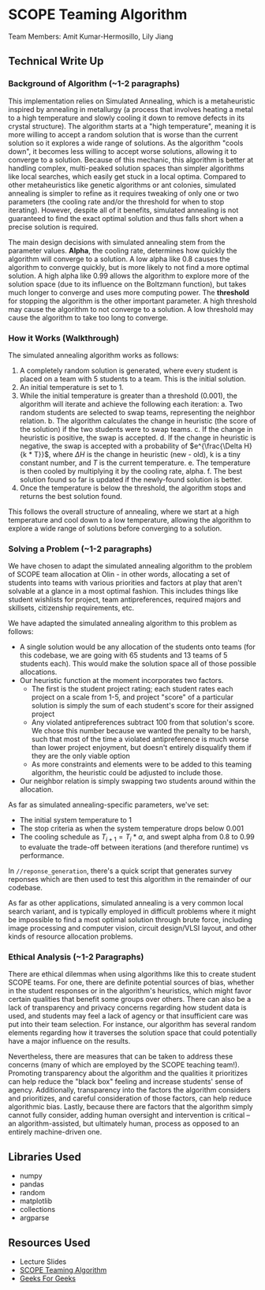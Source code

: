 # SCOPE Teaming Algorithm

Team Members: Amit Kumar-Hermosillo, Lily Jiang

## Technical Write Up

### Background of Algorithm (~1-2 paragraphs)

This implementation relies on Simulated Annealing, which is a metaheuristic inspired by annealing in metallurgy (a process that involves heating a metal to a high temperature and slowly cooling it down to remove defects in its crystal structure). The algorithm starts at a "high temperature", meaning it is more willing to accept a random solution that is worse than the current solution so it explores a wide range of solutions. As the algorithm "cools down", it becomes less willing to accept worse solutions, allowing it to converge to a solution. Because of this mechanic, this algorithm is better at handling complex, multi-peaked solution spaces than simpler algorithms like local searches, which easily get stuck in a local optima. Compared to other metaheuristics like genetic algorithms or ant colonies, simulated annealing is simpler to refine as it requires tweaking of only one or two parameters (the cooling rate and/or the threshold for when to stop iterating). However, despite all of it benefits, simulated annealing is not guaranteed to find the exact optimal solution and thus falls short when a precise solution is required.

The main design decisions with simulated annealing stem from the parameter values. **Alpha**, the cooling rate, determines how quickly the algorithm will converge to a solution. A low alpha like 0.8 causes the algorithm to converge quickly, but is more likely to not find a more optimal solution. A high alpha like 0.99 allows the algorithm to explore more of the solution space (due to its influence on the Boltzmann function), but takes much longer to converge and uses more computing power. The **threshold** for stopping the algorithm is the other important parameter. A high threshold may cause the algorithm to not converge to a solution. A low threshold may cause the algorithm to take too long to converge.

### How it Works (Walkthrough)

The simulated annealing algorithm works as follows:
1. A completely random solution is generated, where every student is placed on a team with 5 students to a team. This is the initial solution.
2. An initial temperature is set to 1.
3. While the initial temperature is greater than a threshold (0.001), the algorithm will iterate and achieve the following each iteration:
    a. Two random students are selected to swap teams, representing the neighbor relation.
    b. The algorithm calculates the change in heuristic (the score of the solution) if the two students were to swap teams.
    c. If the change in heuristic is positive, the swap is accepted.
    d. If the change in heuristic is negative, the swap is accepted with a probability of $e^{\frac{\Delta H}{k * T}}$, where $\Delta H$ is the change in heuristic (new - old), k is a tiny constant number, and $T$ is the current temperature.
    e. The temperature is then cooled by multiplying it by the cooling rate, alpha.
    f. The best solution found so far is updated if the newly-found solution is better.
4. Once the temperature is below the threshold, the algorithm stops and returns the best solution found.

This follows the overall structure of annealing, where we start at a high temperature and cool down to a low temperature, allowing the algorithm to explore a wide range of solutions before converging to a solution.


### Solving a Problem (~1-2 paragraphs)

We have chosen to adapt the simulated annealing algorithm to the problem of SCOPE team allocation at Olin - in other words, allocating a set of students into teams with various priorities and factors at play that aren't solvable at a glance in a most optimal fashion. This includes things like student wishlists for project, team antipreferences, required majors and skillsets, citizenship requirements, etc.

We have adapted the simulated annealing algorithm to this problem as follows:
- A single solution would be any allocation of the students onto teams (for this codebase, we are going with 65 students and 13 teams of 5 students each). This would make the solution space all of those possible allocations.
- Our heuristic function at the moment incorporates two factors.
    - The first is the student project rating; each student rates each project on a scale from 1-5, and project "score" of a particular solution is simply the sum of each student's score for their assigned project
    - Any violated antipreferences subtract 100 from that solution's score. We chose this number because we wanted the penalty to be harsh, such that most of the time a violated antipreference is much worse than lower project enjoyment, but doesn't entirely disqualify them if they are the only viable option
    - As more constraints and elements were to be added to this teaming algorithm, the heuristic could be adjusted to include those.
- Our neighbor relation is simply swapping two students around within the allocation.

As far as simulated annealing-specific parameters, we've set:

- The initial system temperature to 1
- The stop criteria as when the system temperature drops below 0.001
- The cooling schedule as $T_{i+1} = T_i * \alpha$, and swept alpha from 0.8 to 0.99 to evaluate the trade-off between iterations (and therefore runtime) vs performance.

In `//reponse_generation`, there's a quick script that generates survey reponses which are then used to test this algorithm in the remainder of our codebase.

As far as other applications, simulated annealing is a very common local search variant, and is typically employed in difficult problems where it might be impossible to find a most optimal solution through brute force, including image processing and computer vision, circuit design/VLSI layout, and other kinds of resource allocation problems.

### Ethical Analysis (~1-2 Paragraphs)

There are ethical dilemmas when using algorithms like this to create student SCOPE teams. For one, there are definite potential sources of bias, whether in the student responses or in the algorithm's heuristics, which might favor certain qualities that benefit some groups over others. There can also be a lack of transparency and privacy concerns regarding how student data is used, and students may feel a lack of agency or that insufficient care was put into their team selection. For instance, our algorithm has several random elements regarding how it traverses the solution space that could potentially have a major influence on the results.

Nevertheless, there are measures that can be taken to address these concerns (many of which are employed by the SCOPE teaching team!). Promoting transparency about the algorithm and the qualities it prioritizes can help reduce the "black box" feeling and increase students' sense of agency. Additionally, transparency into the factors the algorithm considers and prioritizes, and careful consideration of those factors, can help reduce algorithmic bias. Lastly, because there are factors that the algorithm simply cannot fully consider, adding human oversight and intervention is critical – an algorithm-assisted, but ultimately human, process as opposed to an entirely machine-driven one. 

## Libraries Used

- numpy
- pandas
- random
- matplotlib
- collections
- argparse

## Resources Used

- Lecture Slides
- [SCOPE Teaming Algorithm](https://github.com/AllenDowney/TeamAllocation)
- [Geeks For Geeks](https://www.geeksforgeeks.org/simulated-annealing/)

